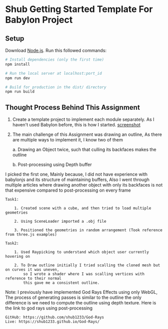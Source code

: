 # Shub Getting Started Template For Babylon Project

## Setup
Download [Node.js](https://nodejs.org/en/download/).
Run this followed commands:

``` bash
# Install dependencies (only the first time)
npm install

# Run the local server at localhost:port_id
npm run dev

# Build for production in the dist/ directory
npm run build
```
## Thought Process Behind This Assignment
1. Create a template project to implement each module separately. As I haven't used Babylon before, this is how I started.
    [screenshot](./static/ss1.png)

2. The main challenge of this Assignment was drawing an outline, As there are multiple ways to implement it, I know two of them
   
   a. Drawing an Object twice, such that culling its backfaces makes the outline
   
   b. Post-processing using Depth buffer

I picked the first one, Mainly because, I did not have experience with babylonjs and its structure of maintaining buffers, Also I went through multiple articles where drawing another object with only its backfaces is not that expensive compared to post-processing on every frame

    Task1:

        1. Created scene with a cube, and then tried to load multiple geometries
        
        2. Using SceneLoader imported a .obj file
        
        3. Positioned the geometries in random arrangement (Took reference from three.js examples)

    Task2: 

        1. Used Raypicking to understand which object user currently hovering on
        
        2. To Draw outline initially I tried scalling the cloned mesh but on curves it was uneven, 
            so I wrote a shader where I was scalling vertices with reference to their normal
            this gave me a consistent outline.


Note: I previously have implemented God Rays Effects using only WebGL, The process of generating passes is similar to the outline the only difference is we need to compute the outline using depth texture. Here is the link to god rays using post-processing

    GitHub: https://github.com/shub1233/God-Rays
    Live: https://shub1233.github.io/God-Rays/




